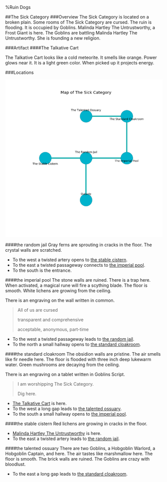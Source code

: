 %Ruin Dogs

##The Sick Category
###Overview
The Sick Category is located on a broken plain. Some rooms of The Sick Category are cursed. The ruin is flooding. It is occupied by Goblins. <a name="Malinda-Hartley-The-Untrustworthy"></a>Malinda Hartley The Untrustworthy, a Frost Giant is here. The Goblins are battling Malinda Hartley The Untrustworthy. She  is founding a new religion. 



###Artifact
####<a name="The-Talkative-Cart"></a>The Talkative Cart


The Talkative Cart looks like a cold meteorite. It smells like orange. Power glows near it. It is a light green color. When picked up it projects energy. 





###Locations


![](../v2/images/The-Sick-Category.png)

####<a name="the-random-jail"></a>the random jail
Gray ferns are sprouting in cracks in the floor. The crystal walls are scratched. 



* To the west a twisted artery opens to [the stable cistern](#the-stable-cistern).
* To the east a twisted passageway connects to [the imperial pool](#the-imperial-pool).
* To the south is the entrance.


####<a name="the-imperial-pool"></a>the imperial pool
The stone walls are ruined. There is a trap here. When activated, a magical rune will fire a scything blade. The floor is smooth. White lichens are growing from the ceiling. 

There is an engraving on the wall written in common. 

> All of us are cursed
>
> transparent and comprehensive
>
> acceptable, anonymous, part-time
>


* To the west a twisted passageway leads to [the random jail](#the-random-jail).
* To the north a small hallway opens to [the standard cloakroom](#the-standard-cloakroom).


####<a name="the-standard-cloakroom"></a>the standard cloakroom
The obsidion walls are pristine. The air smells like fir needle here. The floor is flooded with three inch deep lukewarm water. Green mushrooms are decaying from the ceiling. 

There is an engraving on a tablet written in Goblins Script. 

> I am worshipping The Sick Category.
>
> Dig here.
>


* [The Talkative Cart](#The-Talkative-Cart) is here.
* To the west a long gap leads to [the talented ossuary](#the-talented-ossuary).
* To the south a small hallway opens to [the imperial pool](#the-imperial-pool).


####<a name="the-stable-cistern"></a>the stable cistern
Red lichens are growing in cracks in the floor. 



* [Malinda Hartley The Untrustworthy](#Malinda-Hartley-The-Untrustworthy) is here.
* To the east a twisted artery leads to [the random jail](#the-random-jail).


####<a name="the-talented-ossuary"></a>the talented ossuary
There are two Goblins, a Hobgoblin Warlord, a Hobgoblin Captain, and  here. The air tastes like marshmallow here. The floor is smooth. The brick walls are ruined. The Goblins are crazy with bloodlust. 



* To the east a long gap leads to [the standard cloakroom](#the-standard-cloakroom).


